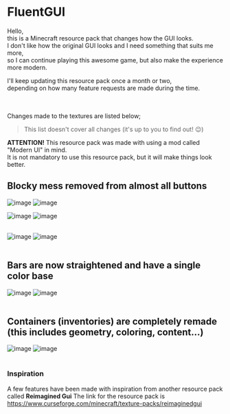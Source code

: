 # FluentGUI

Hello,
<br />this is a Minecraft resource pack that changes how the GUI looks.
<br />I don't like how the original GUI looks and I need something that suits me more,
<br />so I can continue playing this awesome game, but also make the experience more modern.

I'll keep updating this resource pack once a month or two,
<br />depending on how many feature requests are made during the time.

<br /><br />Changes made to the textures are listed below;
>This list doesn't cover all changes (it's up to you to find out! 😉)

**ATTENTION!** This resource pack was made with using a mod called "Modern UI" in mind.
<br />It is not mandatory to use this resource pack, but it will make things look better.

## Blocky mess removed from almost all buttons

![image](https://user-images.githubusercontent.com/97387354/208481576-d3016299-80db-4349-9e08-0df632020b80.png)
![image](https://user-images.githubusercontent.com/97387354/208481627-2347ae5c-c49c-4bb9-a29f-b2372577ade5.png)<br />

![image](https://user-images.githubusercontent.com/97387354/208481991-8c8641f5-53bc-47db-ada8-8a424857c327.png)
![image](https://user-images.githubusercontent.com/97387354/208482128-bb7f1faa-9d49-4d4f-9056-4fb8cb188c88.png)<br /><br />

![image](https://user-images.githubusercontent.com/97387354/208482257-aefeefc5-b56a-40bc-9894-f54f806be9d9.png)
![image](https://user-images.githubusercontent.com/97387354/208482330-ab439436-0764-4b83-b910-2a72acbe37d6.png)<br /><br />



## Bars are now straightened and have a single color base

![image](https://user-images.githubusercontent.com/97387354/208483171-4af03e7b-44dc-4516-93e1-e45add778eb6.png)
![image](https://user-images.githubusercontent.com/97387354/208485628-8ce41357-d7d1-4bf5-9eaa-08eceeadb4b0.png)<br /><br />



## Containers (inventories) are completely remade (this includes geometry, coloring, content...)

![image](https://user-images.githubusercontent.com/97387354/208485445-8c8f8a2e-7d4f-4908-aa2d-e7087c36a92a.png)
![image](https://user-images.githubusercontent.com/97387354/208485309-28fc4153-5b16-4749-8fb3-2d61e49669f2.png)<br /><br />

### Inspiration

A few features have been made with inspiration from another resource pack called **Reimagined Gui**
The link for the resource pack is https://www.curseforge.com/minecraft/texture-packs/reimaginedgui

